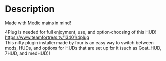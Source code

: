 # Description

Made with Medic mains in mind!  
  
4Plug is needed for full enjoyment, use, and option-choosing of this HUD!  
<https://www.teamfortress.tv/13401/4plug>  
This nifty plugin installer made by four is an easy way to switch between mods, HUDs, and options for HUDs that are set up for it (such as Goat\_HUD, 7HUD, and medHUD)!
